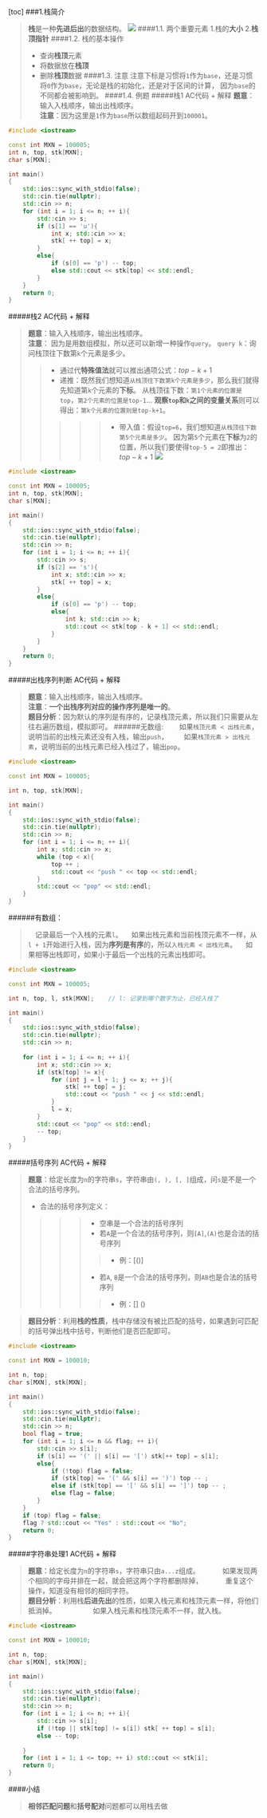 [toc]
###1.栈简介
>**栈**是一种**先进后出**的数据结构。
![](https://pic.imgdb.cn/item/64857f821ddac507cc92456a.jpg)
####1.1. 两个重要元素
>1.栈的**大小**
>2.**栈顶指针**
####1.2. 栈的基本操作
>- 查询**栈顶**元素        
>- 将数据放在**栈顶**    
>- 删除**栈顶**数据
####1.3. 注意
>注意下标是习惯将`1`作为`base`，还是习惯将`0`作为`base`，无论是栈的初始化，还是对于区间的计算，
> 因为`base`的不同都会被影响到。
####1.4. 例题 
#####栈1 AC代码 + 解释
>**题意**：输入入栈顺序，输出出栈顺序。<br/>
>**注意**：因为这里是`1`作为`base`所以数组起码开到`100001`。
```c++
#include <iostream>

const int MXN = 100005;
int n, top, stk[MXN];
char s[MXN];

int main()
{
	std::ios::sync_with_stdio(false);
	std::cin.tie(nullptr);
	std::cin >> n;
	for (int i = 1; i <= n; ++ i){
		std::cin >> s;
		if (s[1] == 'u'){			
			int x; std::cin >> x;
			stk[ ++ top] = x;
		} 
		else{
			if (s[0] == 'p') -- top;  
			else std::cout << stk[top] << std::endl;	
		}
	}
	return 0;
}
```

#####栈2 AC代码 + 解释
>**题意**：输入入栈顺序，输出出栈顺序。<br/>
>**注意**：
因为是用数组模拟，所以还可以新增一种操作`query`。
>`query k`：询问栈顶往下数第`k`个元素是多少。
>>- 通过代**特殊值法**就可以推出通项公式：$top-k+1$
>>- 递推：既然我们想知道`从栈顶往下数第k个元素是多少`，那么我们就得先知道第`k`个元素的**下标**。
从栈顶往下数：`第1个元素的位置是top`，`第2个元素的位置是top-1`...
**观察`top`和`k`之间的变量关系**则可以得出：`第k个元素的位置则是top-k+1`。
>>>>>- 带入值：假设`top=6`，我们想知道`从栈顶往下数第5个元素是多少`。
因为第`5`个元素在**下标**为`2`的位置，所以我们要使得`top-5 = 2`即推出：$top-k+1$
![](https://pic.imgdb.cn/item/648577531ddac507cc7fdbe2.jpg)
```c++
#include <iostream>

const int MXN = 100005;
int n, top, stk[MXN];
char s[MXN];

int main()
{
	std::ios::sync_with_stdio(false);
	std::cin.tie(nullptr);
	std::cin >> n;
	for (int i = 1; i <= n; ++ i){
		std::cin >> s;
		if (s[2] == 's'){				
			int x; std::cin >> x;
			stk[ ++ top] = x;
		} 
		else{
			if (s[0] == 'p') -- top;  
			else{
				int k; std::cin >> k;
				std::cout << stk[top - k + 1] << std::endl;
			}
		}
	}
	return 0;
}
``` 
#####出栈序列判断 AC代码 + 解释
>**题意**：输入出栈顺序，输出入栈顺序。<br/>
>**注意**：**一个出栈序列对应的操作序列是唯一的**。<br/>
>**题目分析**：因为默认的序列是有序的，记录栈顶元素，所以我们只需要从左往右遍历数组，模拟即可。
######无数组:
>&emsp;&emsp;如果`栈顶元素 < 出栈元素`，说明当前的出栈元素还没有入栈，输出`push`，
&emsp;&emsp;如果`栈顶元素 > 出栈元素`，说明当前的出栈元素已经入栈过了，输出`pop`。

```c++
#include <iostream>

const int MXN = 100005;

int n, top, stk[MXN];

int main()
{
	std::ios::sync_with_stdio(false);
	std::cin.tie(nullptr);
	std::cin >> n;
	for (int i = 1; i <= n; ++ i){
		int x; std::cin >> x;
		while (top < x){
			top ++ ;
			std::cout << "push " << top << std::endl;
		} 
		std::cout << "pop" << std::endl;
	}
}
```
######有数组：
>&ensp;&ensp;记录最后一个入栈的元素`l`。
&ensp;&ensp;如果出栈元素和当前栈顶元素不一样，从`l + 1`开始进行入栈，因为**序列是有序**的，所以`入栈元素 < 出栈元素`。
&ensp;&ensp;如果相等出栈即可，如果小于最后一个出栈的元素出栈即可。
```c++
#include <iostream>

const int MXN = 100005;

int n, top, l, stk[MXN];    // l: 记录到哪个数字为止，已经入栈了

int main()
{
	std::ios::sync_with_stdio(false);
	std::cin.tie(nullptr);
	std::cin >> n;
	
	for (int i = 1; i <= n; ++ i){
		int x; std::cin >> x;
		if (stk[top] != x){
			for (int j = l + 1; j <= x; ++ j){
				stk[ ++ top] = j;
				std::cout << "push " << j << std::endl;
			}
			l = x;
		}
		std::cout << "pop" << std::endl;
		-- top;
	}
}
```
#####括号序列 AC代码 + 解释
>**题意**：给定长度为`n`的字符串`s`，字符串由`(, ), [, ]`组成，问`s`是不是一个合法的括号序列。
>- 合法的括号序列定义：
>>>>- 空串是一个合法的括号序列
>>>>- 若`A`是一个合法的括号序列，则`[A]`,`(A)`也是合法的括号序列
>>>>>- 例：[()] 
>>>>- 若`A`, `B`是一个合法的括号序列，则`AB`也是合法的括号序列
>>>>>- 例：[] ()

>**题目分析**：利用**栈的性质**，栈中存储没有被比匹配的括号，如果遇到可匹配的括号弹出栈中括号，判断他们是否匹配即可。
```c++
#include <iostream>

const int MXN = 100010;

int n, top;
char s[MXN], stk[MXN];

int main()
{
	std::ios::sync_with_stdio(false);
	std::cin.tie(nullptr);
	std::cin >> n;
	bool flag = true; 
	for (int i = 1; i <= n && flag; ++ i){
		std::cin >> s[i];
		if (s[i] == '(' || s[i] == '[') stk[++ top] = s[i];
		else{
			if (!top) flag = false;
			if (stk[top] == '(' && s[i] == ')') top -- ;
			else if (stk[top] == '[' && s[i] == ']') top -- ;
			else flag = false;
		}
	}
	if (top) flag = false;
	flag ? std::cout << "Yes" : std::cout << "No";
	return 0;
}
```
#####字符串处理1 AC代码 + 解释
>**题意**：给定长度为`n`的字符串`s`，字符串只由`a...z`组成。
>&emsp;&emsp;&emsp;如果发现两个相同的字母并排在一起，就会把这两个字符都删除掉，
>&emsp;&emsp;&emsp;重复这个操作，知道没有相邻的相同字符。 <br/>
>**题目分析**：利用栈**后进先出**的性质，如果入栈元素和栈顶元素一样，将他们抵消掉。
>&emsp;&emsp;&emsp;&emsp;&emsp;如果入栈元素和栈顶元素不一样，就入栈。 
```c++
#include <iostream>

const int MXN = 100010;

int n, top;
char s[MXN], stk[MXN];

int main()
{
	std::ios::sync_with_stdio(false);
	std::cin.tie(nullptr);
	std::cin >> n;
	for (int i = 1; i <= n; ++ i){
		std::cin >> s[i];
		if (!top || stk[top] != s[i]) stk[ ++ top] = s[i];
		else -- top;
		
	}
	for (int i = 1; i <= top; ++ i) std::cout << stk[i];
	return 0;
}
```
####小结
>**相邻匹配问题**和**括号配对**问题都可以用栈去做